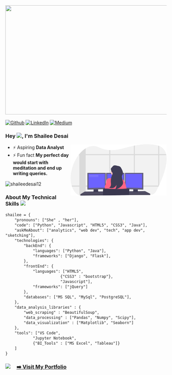 <img src="https://github.com/ShaileeDesai12/ShaileeDesai12/blob/main/Profile%20GIF.gif" width="1000" height="340" />

<p>
  <a href="https://github.com/thmsgbrt" target="_blank"><img alt="Github" src="https://img.shields.io/badge/GitHub-%2312100E.svg?&style=for-the-badge&logo=Github&logoColor=white" /></a> 
  <a href="https://linkedin.com/in/https://www.linkedin.com/in/shaileedesai12/"  target="_blank"><img alt="LinkedIn" src="https://img.shields.io/badge/linkedin-%230077B5.svg?&style=for-the-badge&logo=linkedin&logoColor=white" /></a> 
  <a href="https://medium.com/@shaileedesai12" target="_blank"><img alt="Medium" src="https://img.shields.io/badge/medium-%2312100E.svg?&style=for-the-badge&logo=medium&logoColor=white" /></a> 
<h3> Hey <img src="https://media.giphy.com/media/hvRJCLFzcasrR4ia7z/giphy.gif" width="25px">, I'm Shailee Desai </h3>
</p>
<img align='right' src="https://github.com/ShaileeDesai12/ShaileeDesai12/blob/main/undraw_programmer_imem.svg" width="300">


- ⚡ Aspiring **Data Analyst**
- ⚡ Fun fact **My perfect day would start with meditation and end up writing queries.**



<p><img align="center" src="https://github-readme-stats.vercel.app/api/top-langs?username=shaileedesai12&show_icons=true&locale=en&layout=compact" alt="shaileedesai12" /></p>


### About My Technical Skills <img src="https://media.giphy.com/media/WUlplcMpOCEmTGBtBW/giphy.gif" width="40"> 


``` { .python }
shailee = {
    "pronouns": ["She" , "her"],
    "code": ["Python", "Javascript", "HTML5", "CSS3", "Java"],
    "askMeAbout": ["analytics", "web dev", "tech", "app dev", "sketching"],
    "technologies": {
        "backEnd": {
            "languages": ["Python", "Java"],
            "frameworks": ["Django", "Flask"],
        },
        "frontEnd": {
            "languages": ["HTML5", 
                        {"CSS3" : "bootstrap"}, 
                        "Javascript"],
            "frameworks": ["jQuery"]
        },
        "databases": ["MS SQL", "MySql", "PostgreSQL"],
    },
    "data_analysis_libraries" : {
        "web_scraping" : "BeautifulSoup",
        "data_processing" : ["Pandas", "Numpy", "Scipy"],
        "data_visualization" : ["Matplotlib", "Seaborn"]
    },
    "tools": ["VS Code", 
            "Jupyter Notebook",
            {"BI_Tools" : ["MS Excel", "Tableau"]}
    ] 
}
```

<h3> <img src="https://media.giphy.com/media/9JrkkDoJuU0FbdbUZU/giphy.gif" width="120" style="margin-right:15px"> <a href="https://shaileedesai12.github.io">➡️ Visit My Portfolio</a></h3>

